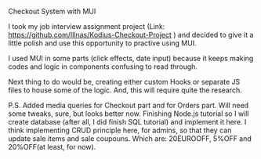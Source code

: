 Checkout System with MUI

I took my job interview assignment project (Link: https://github.com/Illnas/Kodius-Checkout-Project ) and decided
to give it a little polish and use this opportunity to practive using MUI. 

I used MUI in some parts (click effects, date input) because it keeps making codes and logic in components
confusing to read through.

Next thing to do would be, creating either custom Hooks or separate JS files to house some of the logic.
And, this will require quite the research. 

P.S. Added media queries for Checkout part and for Orders part. Will need some tweaks, sure, but looks better now. 
Finishing Node.js tutorial so I will create database (after all, I did finish SQL tutorial) and implement it here.
I think implementing CRUD principle here, for admins, so that they can update sale items and sale coupouns. Which
are: 20EUROOFF, 5%OFF and 20%OFF(at least, for now).
